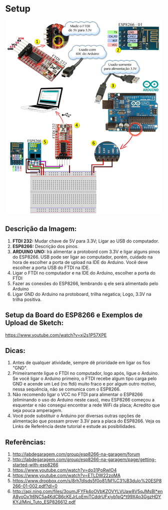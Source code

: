 # Setup

![Setup Test 01](test_01/setup_test_01.jpg)

## Descrição da Imagem:

1. **FTDI 232:** Mudar chave de 5V para 3.3V; Ligar ao USB do computador.
2. **ESP8266:** Descrição dos pinos.
3. **ARDUINO UNO:** Irá alimentar a protobord com 3.3V e ligar alguns pinos do ESP8266. USB pode ser ligar ao computador, porém, cuidado na hora de escolher a porta de upload na IDE do Arduino. Você deve escolher a porta USB do FTDI na IDE.
4. Ligar o FTDI no computador e na IDE do Arduino, escolher a porta do FTDI
5. Fazer as conexões do ESP8266, lembrando q ele será alimentado pelo Arduino
6. Ligar GND do Arduino na protoboard, trilha negatica; Logo, 3.3V na trilha positiva.

## Setup da Board do ESP8266 e Exemplos de Upload de Sketch:

https://www.youtube.com/watch?v=xi2s1P57XPE

## Dicas:

1. Antes de qualquer atividade, sempre dê prioridade em ligar os fios "GND".
2. Primeiramente ligue o FTDI no computador, logo após, ligue o Arduino. Se você ligar o Arduino primeiro, o FTDI recebe algum tipo carga pelo GND e acende um Led (no ftdi) muito fraco e por algum outro motivo, nessa sequência, não se comunica com o ESP8266.
3. Não recomendo ligar o VCC no FTDI para alimentar o ESP8266 (eliminando o uso do Arduino neste caso), meu ESP8266 começou a esquentar e não consegui encontrar a rede WiFi da placa; Acredito que seja pouca amperagem.
4. Você pode substituir o Arduino por diversas outras opções de alimentação que possam prover 3.3V para a placa do ESP8266. Veja os Links de Referência deste tutorial e estude as posibilidades.

## Referências:

1. http://labdegaragem.com/group/esp8266-na-garagem/forum
2. http://labdegaragem.com/group/esp8266-na-garagem/page/getting-started-with-esp8266
3. https://www.youtube.com/watch?v=do31PoRwIO4
4. https://www.youtube.com/watch?v=ETLDW22zoMA
5. https://www.dropbox.com/s/8rh7dlsds5f0o81/M%C3%B3dulo%20ESP8266-01-002.pdf?dl=0
6. http://api.ning.com/files/3oumJFYFk4oOVbKZOVYLVUaw8V5qJMsBl*enA8yoOx1t6NC5a4KdCB6cKEJrLoEmiTCddrUFxiyb1pQ*t99X4p3GgzHDYKYJ/Mini_Tuto_ESP826612.pdf
